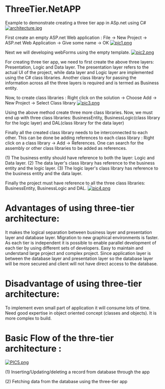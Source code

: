 # ThreeTier.NetAPP
Example to demonstrate creating a three tier app in ASp.net using C#
[![architecture.jpg](https://s9.postimg.org/phjbnesun/architecture.jpg)](https://postimg.org/image/z22yaai6j/)

First create an empty ASP.net Web application : File -> New Project -> ASP.net Web Application -> Give some name -> OK
[![pic1.png](https://s18.postimg.org/ezhxxmjex/pic1.png)](https://postimg.org/image/ukz9hkvd1/)

Next we will developing webForms using the empty template.
[![pic2.png](https://s18.postimg.org/wbb2djsk9/pic2.png)](https://postimg.org/image/qzw5su6hh/)

For creating three tier app, we need to first create the above three layers: Presentation, Logic and Data layer.
The presentation layer refers to the actual UI of the project, 
while data layer and Logic layer are implemented using the C# class libraries.
Another class library for passing the information across all the three layers is required and is termed as Business entity.

Now, to create class libraries : Right click on the solution -> Choose Add -> New Project -> Select Class library
[![pic3.png](https://s22.postimg.org/vlw83dag1/pic3.png)](https://postimg.org/image/vynm9jspp/)

Using the above method create three more class libraries. Now, we must end up with three class libraries: BusinessEntity, BusinessLogic(class library for the logic layer) and DAL(class library for the data layer)

Finally all the created class library needs to be interconnected to each other.
This can be done be adding references to each class library : Right click on a class library -> Add -> References.
One can search for the assembly or other class libraries to be added as references.

(1) The business entity should have reference to both the layer: Logic and Data layer.
(2) The data layer's class library has reference to the business entity and the logic layer.
(3) The logic layer's class library has reference to the business entity and the data layer.

Finally the project must have reference to all the three class libraries: BusinessEntity, BusinessLogic and DAL.
[![pic4.png](https://s1.postimg.org/sh7i4n9of/pic4.png)](https://postimg.org/image/hhmat1j97/)

# Advantages of using three-tier architecture:
It makes the logical separation between business layer and presentation layer and database layer.
Migration to new graphical environments is faster.
As each tier is independent it is possible to enable parallel development of each tier by using different sets of developers.
Easy to maintain and understand large project and complex project.
Since application layer is between the database layer and presentation layer so the database layer will be more secured and client will not have direct access to the database.

# Disadvantage of using three-tier architecture:
To implement even small part of application it will consume lots of time.
Need good expertise in object oriented concept (classes and objects).
It is more complex to build.

# Basic Flow of the thre-tier architecture :
[![PIC5.png](https://s28.postimg.org/vc7yiesul/PIC5.png)](https://postimg.org/image/4r5fmuqh5/)

(1) Inserting/Updating/deleting a record from database through the app


(2) Fetching data from the database using the three-tier app
